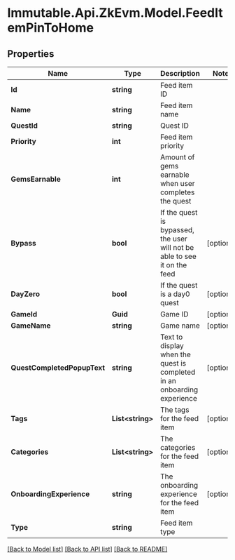 # Immutable.Api.ZkEvm.Model.FeedItemPinToHome

## Properties

Name | Type | Description | Notes
------------ | ------------- | ------------- | -------------
**Id** | **string** | Feed item ID | 
**Name** | **string** | Feed item name | 
**QuestId** | **string** | Quest ID | 
**Priority** | **int** | Feed item priority | 
**GemsEarnable** | **int** | Amount of gems earnable when user completes the quest | 
**Bypass** | **bool** | If the quest is bypassed, the user will not be able to see it on the feed | [optional] 
**DayZero** | **bool** | If the quest is a day0 quest | [optional] 
**GameId** | **Guid** | Game ID | [optional] 
**GameName** | **string** | Game name | [optional] 
**QuestCompletedPopupText** | **string** | Text to display when the quest is completed in an onboarding experience | [optional] 
**Tags** | **List&lt;string&gt;** | The tags for the feed item | [optional] 
**Categories** | **List&lt;string&gt;** | The categories for the feed item | [optional] 
**OnboardingExperience** | **string** | The onboarding experience for the feed item | [optional] 
**Type** | **string** | Feed item type | 

[[Back to Model list]](../README.md#documentation-for-models) [[Back to API list]](../README.md#documentation-for-api-endpoints) [[Back to README]](../README.md)

